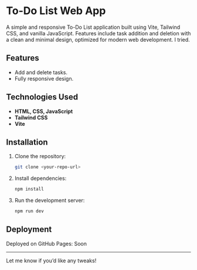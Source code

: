 # To-Do List Web App
A simple and responsive To-Do List application built using Vite, Tailwind CSS, and vanilla JavaScript. Features include task addition and deletion with a clean and minimal design, optimized for modern web development. I tried.

## Features
- Add and delete tasks.
- Fully responsive design.

## Technologies Used
- **HTML, CSS, JavaScript**
- **Tailwind CSS**
- **Vite**

## Installation
1. Clone the repository:
   ```bash
   git clone <your-repo-url>

2. Install dependencies:
    ```bash
    npm install

3. Run the development server:
    ```bash
    npm run dev

## Deployment
Deployed on GitHub Pages: Soon

----
Let me know if you’d like any tweaks!
